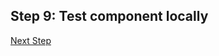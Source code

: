 ## Step 9: Test component locally


[Next Step](https://github.com/bakobako/keboola-empower-workshop-components/blob/main/workshop_steps/Step%2010%3A%20Deploy%20component%20code%20to%20Developer%20Portal.md)